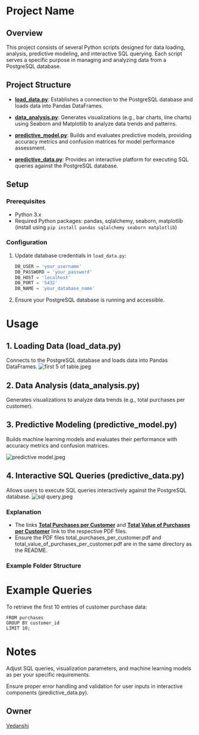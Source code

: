 # Project Name

## Overview

This project consists of several Python scripts designed for data loading, analysis, predictive modeling, and interactive SQL querying. Each script serves a specific purpose in managing and analyzing data from a PostgreSQL database.

## Project Structure

- [**load_data.py**](load_data.py): Establishes a connection to the PostgreSQL database and loads data into Pandas DataFrames.
  
- [**data_analysis.py**](data_analysis.py): Generates visualizations (e.g., bar charts, line charts) using Seaborn and Matplotlib to analyze data trends and patterns.
  
- [**predictive_model.py**](predictive_model.py): Builds and evaluates predictive models, providing accuracy metrics and confusion matrices for model performance assessment.
  
- [**predictive_data.py**](predictive_data.py): Provides an interactive platform for executing SQL queries against the PostgreSQL database.

## Setup

### Prerequisites

- Python 3.x
- Required Python packages: pandas, sqlalchemy, seaborn, matplotlib (install using `pip install pandas sqlalchemy seaborn matplotlib`)

### Configuration

1. Update database credentials in `load_data.py`:
   ```python
   DB_USER = 'your_username'
   DB_PASSWORD = 'your_password'
   DB_HOST = 'localhost'
   DB_PORT = '5432'
   DB_NAME = 'your_database_name'
2. Ensure your PostgreSQL database is running and accessible.

# Usage

## 1. Loading Data (load_data.py)
Connects to the PostgreSQL database and loads data into Pandas DataFrames.
![first 5 of table.jpeg](https://github.com/vedanshi0512/Customer_Purchase/blob/master/first%205%20of%20table.jpeg)

## 2. Data Analysis (data_analysis.py)
Generates visualizations to analyze data trends (e.g., total purchases per customer).

## 3. Predictive Modeling (predictive_model.py)
Builds machine learning models and evaluates their performance with accuracy metrics and confusion matrices.

![predictive model.jpeg](https://github.com/vedanshi0512/Customer_Purchase/blob/master/predictive%20model.jpeg)


## 4. Interactive SQL Queries (predictive_data.py)
Allows users to execute SQL queries interactively against the PostgreSQL database.
![sql query.jpeg](https://github.com/vedanshi0512/Customer_Purchase/blob/master/sql%20query.jpeg)


### Explanation

- The links [**Total Purchases per Customer**](https://github.com/vedanshi0512/Customer_Purchase/blob/master/Total%20purchases%20per%20customer.pdf) and [**Total Value of Purchases per Customer**](total_value_of_purchases_per_customer.pdf) link to the respective PDF files.
- Ensure the PDF files total_purchases_per_customer.pdf and total_value_of_purchases_per_customer.pdf are in the same directory as the README.

### Example Folder Structure


# Example Queries

To retrieve the first 10 entries of customer purchase data:

``` SELECT customer_id, COUNT(*) AS total_purchases, SUM(value_usd) AS total_value
FROM purchases
GROUP BY customer_id
LIMIT 10;
```

# Notes

Adjust SQL queries, visualization parameters, and machine learning models as per your specific requirements.

Ensure proper error handling and validation for user inputs in interactive components (predictive_data.py).

## Owner

[Vedanshi](https://github.com/vedanshi0512)
